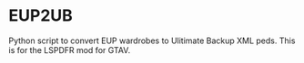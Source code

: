 # EUP2UB
Python script to convert EUP wardrobes to Ulitimate Backup XML peds. This is for the LSPDFR mod for GTAV.
